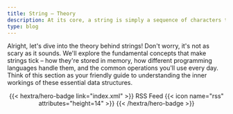 ```yaml
---
title: String – Theory
description: At its core, a string is simply a sequence of characters treated as a single unit, allowing us to work with and manipulate text efficiently.
type: blog
---
```


Alright, let's dive into the theory behind strings!  Don't worry, it's not as scary as it sounds.  We'll explore the fundamental concepts that make strings tick – how they're stored in memory, how different programming languages handle them, and the common operations you'll use every day.  Think of this section as your friendly guide to understanding the inner workings of these essential data structures.

<div style="text-align: center; margin-top: 1em;">
{{< hextra/hero-badge link="index.xml" >}}
  <span>RSS Feed</span>
  {{< icon name="rss" attributes="height=14" >}}
{{< /hextra/hero-badge >}}
</div>

